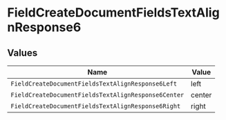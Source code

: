 # FieldCreateDocumentFieldsTextAlignResponse6


## Values

| Name                                                | Value                                               |
| --------------------------------------------------- | --------------------------------------------------- |
| `FieldCreateDocumentFieldsTextAlignResponse6Left`   | left                                                |
| `FieldCreateDocumentFieldsTextAlignResponse6Center` | center                                              |
| `FieldCreateDocumentFieldsTextAlignResponse6Right`  | right                                               |